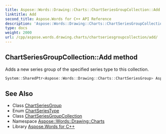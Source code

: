 ```yaml
---
title: Aspose::Words::Drawing::Charts::ChartSeriesGroupCollection::Add method
linktitle: Add
second_title: Aspose.Words for C++ API Reference
description: 'Aspose::Words::Drawing::Charts::ChartSeriesGroupCollection::Add method. Adds a new series group of the specified series type to this collection in C++.'
type: docs
weight: 2000
url: /cpp/aspose.words.drawing.charts/chartseriesgroupcollection/add/
---
```

## ChartSeriesGroupCollection::Add method


Adds a new series group of the specified series type to this collection.

```cpp
System::SharedPtr<Aspose::Words::Drawing::Charts::ChartSeriesGroup> Aspose::Words::Drawing::Charts::ChartSeriesGroupCollection::Add(Aspose::Words::Drawing::Charts::ChartSeriesType seriesType)
```

## See Also

* Class [ChartSeriesGroup](../../chartseriesgroup/)
* Enum [ChartSeriesType](../../chartseriestype/)
* Class [ChartSeriesGroupCollection](../)
* Namespace [Aspose::Words::Drawing::Charts](../../)
* Library [Aspose.Words for C++](../../../)
